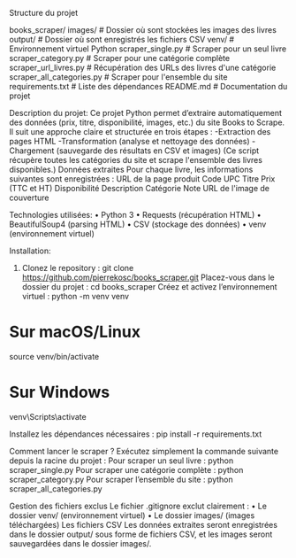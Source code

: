 
Structure du projet

books_scraper/
images/ # Dossier où sont stockées les images des livres
output/ # Dossier où sont enregistrés les fichiers CSV
venv/ # Environnement virtuel Python
scraper_single.py # Scraper pour un seul livre
scraper_category.py # Scraper pour une catégorie complète
scraper_url_livres.py # Récupération des URLs des livres d'une catégorie
scraper_all_categories.py # Scraper pour l'ensemble du site
requirements.txt # Liste des dépendances
README.md # Documentation du projet


 Description du projet:
Ce projet Python permet d’extraire automatiquement des données (prix, titre, disponibilité, images, etc.) du site Books to Scrape. Il suit une approche claire et structurée en trois étapes :
-Extraction des pages HTML
-Transformation (analyse et nettoyage des données)
-Chargement (sauvegarde des résultats en CSV et images)
(Ce script récupère toutes les catégories du site et scrape l'ensemble des livres disponibles.)
Données extraites Pour chaque livre, les informations suivantes sont enregistrées :
URL de la page produit
Code UPC
Titre
Prix (TTC et HT)
Disponibilité
Description
Catégorie
Note
URL de l'image de couverture

Technologies utilisées:
• Python 3
• Requests (récupération HTML)
• BeautifulSoup4 (parsing HTML)
• CSV (stockage des données)
• venv (environnement virtuel)

Installation:
1. Clonez le repository :
git clone https://github.com/pierrekosc/books_scraper.git
Placez-vous dans le dossier du projet :
cd books_scraper
Créez et activez l’environnement virtuel :
python -m venv venv
# Sur macOS/Linux
source venv/bin/activate
# Sur Windows
venv\Scripts\activate

Installez les dépendances nécessaires :
pip install -r requirements.txt

Comment lancer le scraper ?
Exécutez simplement la commande suivante depuis la racine du projet :
Pour scraper un seul livre :
python scraper_single.py
Pour scraper une catégorie complète :
python scraper_category.py
Pour scraper l’ensemble du site :
python scraper_all_categories.py

Gestion des fichiers exclus
Le fichier .gitignore exclut clairement :
• Le dossier venv/ (environnement virtuel)
• Le dossier images/ (images téléchargées)
Les fichiers CSV 
Les données extraites seront enregistrées dans le dossier output/ sous forme de fichiers CSV, et les images seront sauvegardées dans le dossier images/.

